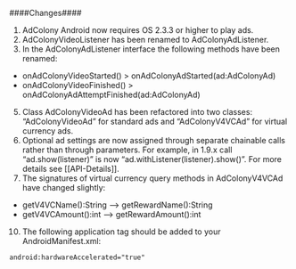 ####Changes####
1. AdColony Android now requires OS 2.3.3 or higher to play ads.
2. AdColonyVideoListener has been renamed to AdColonyAdListener.
3. In the AdColonyAdListener interface the following methods have been renamed:
* onAdColonyVideoStarted() ­> onAdColonyAdStarted(ad:AdColonyAd)
* onAdColonyVideoFinished() ­> onAdColonyAdAttemptFinished(ad:AdColonyAd)
5. Class AdColonyVideoAd has been refactored into two classes: “AdColonyVideoAd” for
standard ads and “AdColonyV4VCAd” for virtual currency ads.
6. Optional ad settings are now assigned through separate chainable calls rather than
through parameters. For example, in 1.9.x call “ad.show(listener)” is now “ad.withListener(listener).show()”. For more details see [[API-Details]].
8. The signatures of virtual currency query methods in AdColonyV4VCAd have changed
slightly:
* getV4VCName():String --­> getRewardName():String 
* getV4VCAmount():int --­> getRewardAmount():int
10. The following application tag should be added to your AndroidManifest.xml:
```xml
android:hardwareAccelerated="true"
```